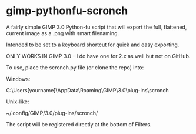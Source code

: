 # gimp-pythonfu-scronch
A fairly simple GIMP 3.0 Python-fu script that will export the full, flattened, current image as a .png with smart filenaming.

Intended to be set to a keyboard shortcut for quick and easy exporting.

ONLY WORKS IN GIMP 3.0 - I do have one for 2.x as well but not on GitHub.

To use, place the scronch.py file (or clone the repo) into:

Windows:

C:\Users\[yourname]\AppData\Roaming\GIMP\3.0\plug-ins\scronch

Unix-like:

~/.config/GIMP/3.0/plug-ins/scronch/

The script will be registered directly at the bottom of Filters.
